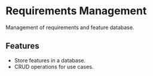 # Requirements Management

Management of requirements and feature database.

## Features
- Store features in a database.
- CRUD operations for use cases.
